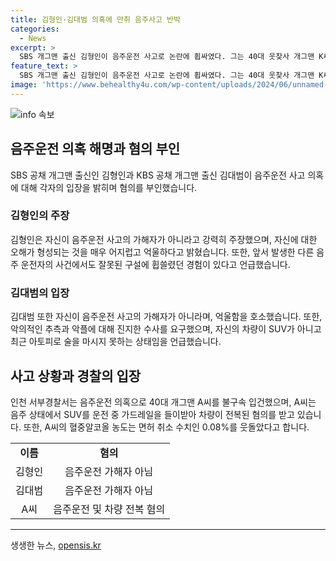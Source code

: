 ```yaml
---
title: 김형인·김대범 의혹에 만취 음주사고 반박
categories:
  - News
excerpt: >
  SBS 개그맨 출신 김형인이 음주운전 사고로 논란에 휩싸였다. 그는 40대 웃찾사 개그맨 K씨는 제가 아니다고 주장하며 억울함을 호소했다. 또한, 도박 혐의로 벌금형을 선고받았던 과거를 언급하며 가정을 지키기 위해 노력하겠다고 덧붙였다. 이에 KBS 공채 개그맨 출신 김대범도 40대 K 개그맨 저 아니다며 의혹을 부인했다. 경찰은 음주운전으로 A씨를 입건했으며, 사고 당시 동승자는 없었다고 전했다.
feature_text: >
  SBS 개그맨 출신 김형인이 음주운전 사고로 논란에 휩싸였다. 그는 40대 웃찾사 개그맨 K씨는 제가 아니다고 주장하며 억울함을 호소했다. 또한, 도박 혐의로 벌금형을 선고받았던 과거를 언급하며 가정을 지키기 위해 노력하겠다고 덧붙였다. 이에 KBS 공채 개그맨 출신 김대범도 40대 K 개그맨 저 아니다며 의혹을 부인했다. 경찰은 음주운전으로 A씨를 입건했으며, 사고 당시 동승자는 없었다고 전했다.
image: 'https://www.behealthy4u.com/wp-content/uploads/2024/06/unnamed-file.png'
---
```


<p><img src="https://www.behealthy4u.com/wp-content/uploads/2024/06/unnamed-file.png" alt="info 속보" /></p>

<h2 data-ke-size="size26">음주운전 의혹 해명과 혐의 부인</h2>

<p data-ke-size="size16">SBS 공채 개그맨 출신인 김형인과 KBS 공채 개그맨 출신 김대범이 음주운전 사고 의혹에 대해 각자의 입장을 밝히며 혐의를 부인했습니다.</p>

<h3><b>김형인의 주장</b></h3>

<p data-ke-size="size16">김형인은 자신이 음주운전 사고의 가해자가 아니라고 강력히 주장했으며, 자신에 대한 오해가 형성되는 것을 매우 어지럽고 억울하다고 밝혔습니다. 또한, 앞서 발생한 다른 음주 운전자의 사건에서도 잘못된 구설에 휩쓸렸던 경험이 있다고 언급했습니다.</p>

<h3><b>김대범의 입장</b></h3>

<p data-ke-size="size16">김대범 또한 자신이 음주운전 사고의 가해자가 아니라며, 억울함을 호소했습니다. 또한, 악의적인 추측과 악플에 대해 진지한 수사를 요구했으며, 자신의 차량이 SUV가 아니고 최근 아토피로 술을 마시지 못하는 상태임을 언급했습니다.</p>

<h2 data-ke-size="size26">사고 상황과 경찰의 입장</h2>

<p data-ke-size="size16">인천 서부경찰서는 음주운전 의혹으로 40대 개그맨 A씨를 불구속 입건했으며, A씨는 음주 상태에서 SUV를 운전 중 가드레일을 들이받아 차량이 전복된 혐의를 받고 있습니다. 또한, A씨의 혈중알코올 농도는 면허 취소 수치인 0.08%를 웃돌았다고 합니다.</p>

<table>
    <tr>
        <td style="text-align: center; height: 17px;"><b>이름</b></td>
        <td style="text-align: center; height: 17px;"><b>혐의</b></td>
    </tr>
    <tr>
        <td style="text-align: center; height: 17px;">김형인</b></td>
        <td style="text-align: center; height: 17px;">음주운전 가해자 아님</b></td>
    </tr>
    <tr>
        <td style="text-align: center; height: 17px;">김대범</b></td>
        <td style="text-align: center; height: 17px;">음주운전 가해자 아님</td>
    </tr>
    <tr>
        <td style="text-align: center; height: 17px;">A씨</b></td>
        <td style="text-align: center; height: 17px;">음주운전 및 차량 전복 혐의</td>
    </tr>
</table>

<p><hr></p>
생생한 뉴스, <a href="https://opensis.kr" rel="dofollow">opensis.kr</a>


